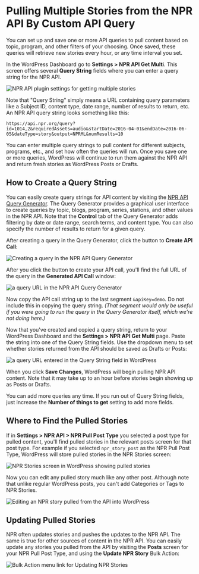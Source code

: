 # Pulling Multiple Stories from the NPR API By Custom API Query

You can set up and save one or more API queries to pull content based on topic, program, and other filters of your choosing. Once saved, these queries will retrieve new stories every hour, or any time interval you set. 

In the WordPress Dashboard go to **Settings > NPR API Get Multi**. This screen offers several **Query String** fields where you can enter a query string for the NPR API. 

![NPR API plugin settings for getting multiple stories](assets/img/wp-npr-api-get-multi-settings.png)

Note that "Query String" simply means a URL containing query parameters like a Subject ID, content type, date range, number of results to return, etc. An NPR API query string looks something like this:

`https://api.npr.org/query?id=1014,2&requiredAssets=audio&startDate=2016-04-01&endDate=2016-06-05&dateType=story&output=NPRML&numResults=10`

You can enter multiple query strings to pull content for different subjects, programs, etc., and set how often the queries will run. Once you save one or more queries, WordPress will continue to run them against the NPR API and return fresh stories as  WordPress Posts or Drafts.

## How to Create a Query String

You can easily create query strings for API content by visiting the [NPR API Query Generator](https://www.npr.org/api/queryGenerator.php). The Query Generator provides a graphical user interface to create queries by topic, blogs, program, series, stations, and other values in the NPR API. Note that the **Control** tab of the Query Generator adds filtering by date or date range, search terms, and content type. You can also specify the number of results to return for a given query. 

After creating a query in the Query Generator, click the button to **Create API Call**:

![Creating a query in the NPR API Query Generator](assets/img/npr-api-query-generator.png)

After you click the button to create your API call, you'll find the full URL of the query in the **Generated API Call** window:

![a query URL in the NPR API Query Generator](assets/img/npr-api-query-url.png)

Now copy the API call string up to the last segment `&apiKey=demo`. Do not include this in copying the query string. _(That segment would only be useful if you were going to run the query in the Query Generator itself, which we're not doing here.)_

Now that you've created and copied a query string, return to your WordPress Dashboard and the **Settings > NPR API Get Multi** page. Paste the string into one of the Query String fields. Use the dropdown menu to set whether stories returned from the API should be saved as Drafts or Posts:

![a query URL entered in the Query String field in WordPress](assets/img/npr-api-multiple-get-settings.png)

When you click **Save Changes**, WordPress will begin pulling NPR API content. Note that it may take up to an hour before stories begin showing up as Posts or Drafts.

You can add more queries any time. If you run out of Query String fields, just increase the **Number of things to get** setting to add more fields.

## Where to Find the Pulled Stories 

If in **Settings > NPR API > NPR Pull Post Type** you selected a post type for pulled content, you'll find pulled stories in the relevant posts screen for that post type. For example if you selected `npr_story_post` as the NPR Pull Post Type, WordPress will store pulled stories in the NPR Stories screen:

![NPR Stories screen in WordPress showing pulled stories](assets/img//npr-stories.png)

Now you can edit any pulled story much like any other post. Although note that unlike regular WordPress posts, you can't add Categories or Tags to NPR Stories.

![Editing an NPR story pulled from the API into WordPress](assets/img/edit-api-post.png)

## Updating Pulled Stories

NPR often updates stories and pushes the updates to the NPR API. The same is true for other sources of content in the NPR API. You can easily update any stories you pulled from the API by visiting the **Posts** screen for your NPR Pull Post Type, and using the **Update NPR Story** Bulk Action:

![Bulk Action menu link for Updating NPR Stories](assets/img/bulk-actions-update-npr-story.png)
